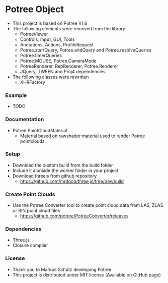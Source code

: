 # Potree Object

 - This project is based on Potree V1.6
 - The following elements were removed from the library
 	- PotreeViewer
 	- Controls, Input, GUI, Tools
 	- Anotations, Actions, ProfileRequest
 	- Potree.startQuery, Potree.endQuery and Potree.resolveQueries
 	- Potree.timerQueries
 	- Potree.MOUSE, Potree.CameraMode
 	- PotreeRenderer, RepRenderer, Potree.Renderer
	- JQuery, TWEEN and Proj4 dependencies
 - The following classes were rewritten
    - XHRFactory

### Example
 - TODO

### Documentation
 - Potree.PointCloudMaterial
	- Material based on rawshader material used to render Potree pointclouds.

### Setup
 - Download the custom build from the build folder
 - Include it alonside the worker folder in your project
 - Download threejs from github repository
 	- https://github.com/mrdoob/three.js/tree/dev/build

### Create Point Clouds
 - Use the Potree Converter tool to create point cloud data from LAS, ZLAS or BIN point cloud files
    - https://github.com/potree/PotreeConverter/releases

### Dependencies
 - Three.js
 - Closure compiler

### License
 - Thank you to Markus Schütz developing Potree.
 - This project is distributed under MIT license (Available on GitHub page)